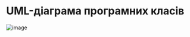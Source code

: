 # UML-діаграма програмних класів
![image](https://github.com/oleksandrblazhko/ai-214-kravchishina/assets/101953369/7e251f54-815b-4996-ab2a-4c863f3deae9)
